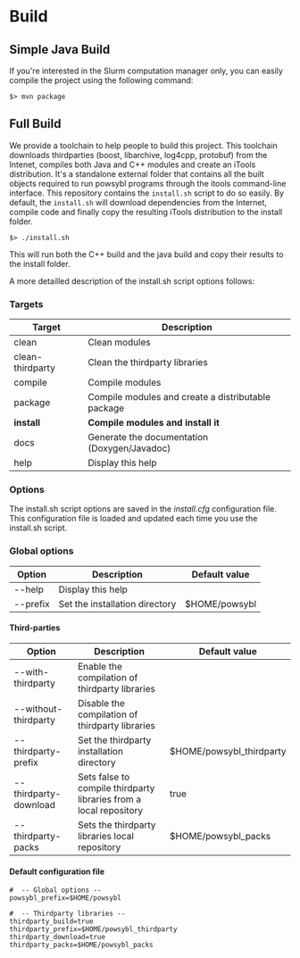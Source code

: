 # Build

## Simple Java Build
If you're interested in the Slurm computation manager only, you can easily compile the project using the following command:
```
$> mvn package
```

## Full Build
We provide a toolchain to help people to build this project. This toolchain downloads thirdparties (boost, libarchive,
log4cpp, protobuf) from the Intenet, compiles both Java and C++ modules and create an iTools distribution. It's a
standalone external folder that contains all the built objects required to run powsybl programs through the itools
command-line interface. This repository contains the `install.sh` script to do so easily. By default, the `install.sh`
will download dependencies from the Internet, compile code and finally copy the resulting iTools distribution to the
install folder.
```
$> ./install.sh
```
This will run both the C++ build and the java build and copy their results to the install folder.

A more detailled description of the install.sh script options follows:

### Targets

| Target | Description |
| ------ | ----------- |
| clean | Clean modules |
| clean-thirdparty | Clean the thirdparty libraries |
| compile | Compile modules |
| package | Compile modules and create a distributable package |
| __install__ | __Compile modules and install it__ |
| docs | Generate the documentation (Doxygen/Javadoc) |
| help | Display this help |

### Options

The install.sh script options are saved in the *install.cfg* configuration file. This configuration file is loaded and
updated each time you use the install.sh script.

### Global options

| Option | Description | Default value |
| ------ | ----------- | ------------- |
| --help | Display this help | |
| --prefix | Set the installation directory | $HOME/powsybl |

#### Third-parties

| Option | Description | Default value |
| ------ | ----------- | ------------- |
| --with-thirdparty | Enable the compilation of thirdparty libraries | |
| --without-thirdparty | Disable the compilation of thirdparty libraries | |
| --thirdparty-prefix | Set the thirdparty installation directory | $HOME/powsybl_thirdparty |
| --thirdparty-download | Sets false to compile thirdparty libraries from a local repository | true |
| --thirdparty-packs | Sets the thirdparty libraries local repository | $HOME/powsybl_packs |

#### Default configuration file
```
#  -- Global options --
powsybl_prefix=$HOME/powsybl

#  -- Thirdparty libraries --
thirdparty_build=true
thirdparty_prefix=$HOME/powsybl_thirdparty
thirdparty_download=true
thirdparty_packs=$HOME/powsybl_packs
```